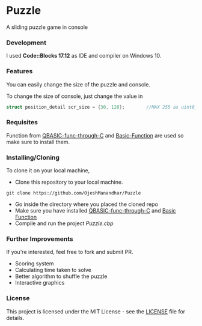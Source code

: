 # Puzzle
A sliding puzzle game in console

### Development
I used **Code::Blocks 17.12** as IDE and compiler on Windows 10.

### Features
You can easily change the size of the puzzle and console.

To change the size of console, just change the value in
```C
struct position_detail scr_size = {30, 120};        //MAX 255 as uint8_t is used....{height, width}
```

### Requisites
Function from [QBASIC-func-through-C](https://github.com/OjeshManandhar/QBASIC-func-through-C) and
[Basic-Function](https://github.com/OjeshManandhar/Basic-Functions) are used so make sure to install them.

### Installing/Cloning
To clone it on your local machine,
- Clone this repository to your local machine.
```shell
git clone https://github.com/OjeshManandhar/Puzzle
```
- Go inside the directory where you placed the cloned repo
- Make sure you have installed [QBASIC-func-through-C](https://github.com/OjeshManandhar/QBASIC-func-through-C) and
[Basic Function](https://github.com/OjeshManandhar/Basic-Functions)
- Compile and run the project *Puzzle.cbp*

### Further Improvements
If you're interested, feel free to fork and submit PR.
- Scoring system
- Calculating time taken to solve
- Better algorithm to shuffle the puzzle
- Interactive graphics
  
### License
This project is licensed under the MIT License - see the [LICENSE](LICENSE) file for details.
